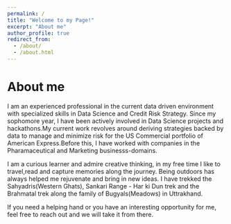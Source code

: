 ```yaml
---
permalink: /
title: "Welcome to my Page!"
excerpt: "About me"
author_profile: true
redirect_from: 
  - /about/
  - /about.html
---
```

About me
=======
I am an experienced professional in the current data driven environment with specialized skills in Data Science and Credit Risk Strategy. Since my sophomore year, I have been actively involved in Data Science projects and hackathons.My current work revolves around deriving strategies backed by data to manage and minimize risk for the US Commercial portfolio of American Express.Before this, I have worked with companies in the Pharamaceutical and Marketing businesss-domains.

I am a curious learner and admire creative thinking, in my free time I like to travel,read and capture memories along the journey. Being outdoors has always helped me rejuvenate and bring in new ideas. I have trekked the Sahyadris(Western Ghats), Sankari Range - Har ki Dun trek and the Brahmatal trek along the family of Bugyals(Meadows) in Uttrakhand. 

If you need a helping hand or you have an interesting opportunity for me, feel free to reach out and we will take it from there.
